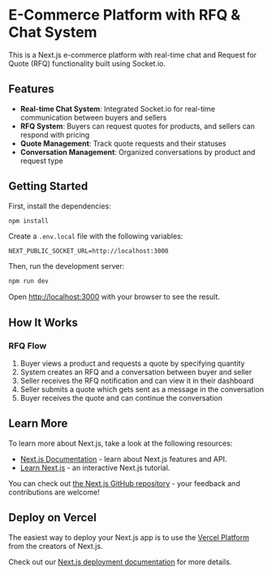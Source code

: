 # E-Commerce Platform with RFQ & Chat System

This is a Next.js e-commerce platform with real-time chat and Request for Quote (RFQ) functionality built using Socket.io.

## Features

- **Real-time Chat System**: Integrated Socket.io for real-time communication between buyers and sellers
- **RFQ System**: Buyers can request quotes for products, and sellers can respond with pricing
- **Quote Management**: Track quote requests and their statuses
- **Conversation Management**: Organized conversations by product and request type

## Getting Started

First, install the dependencies:

```bash
npm install
```

Create a `.env.local` file with the following variables:

```
NEXT_PUBLIC_SOCKET_URL=http://localhost:3000
```

Then, run the development server:

```bash
npm run dev
```

Open [http://localhost:3000](http://localhost:3000) with your browser to see the result.

## How It Works

### RFQ Flow

1. Buyer views a product and requests a quote by specifying quantity
2. System creates an RFQ and a conversation between buyer and seller
3. Seller receives the RFQ notification and can view it in their dashboard
4. Seller submits a quote which gets sent as a message in the conversation
5. Buyer receives the quote and can continue the conversation

## Learn More

To learn more about Next.js, take a look at the following resources:

- [Next.js Documentation](https://nextjs.org/docs) - learn about Next.js features and API.
- [Learn Next.js](https://nextjs.org/learn) - an interactive Next.js tutorial.

You can check out [the Next.js GitHub repository](https://github.com/vercel/next.js) - your feedback and contributions are welcome!

## Deploy on Vercel

The easiest way to deploy your Next.js app is to use the [Vercel Platform](https://vercel.com/new?utm_medium=default-template&filter=next.js&utm_source=create-next-app&utm_campaign=create-next-app-readme) from the creators of Next.js.

Check out our [Next.js deployment documentation](https://nextjs.org/docs/app/building-your-application/deploying) for more details.
